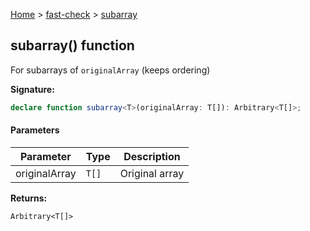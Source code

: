 [Home](/) &gt; [fast-check](../fast-check.md) &gt; [subarray](subarray_1.md)

## subarray() function

For subarrays of `originalArray` (keeps ordering)

<b>Signature:</b>

```typescript
declare function subarray<T>(originalArray: T[]): Arbitrary<T[]>;
```

#### Parameters

|  Parameter | Type | Description |
|  --- | --- | --- |
|  originalArray | <code>T[]</code> | Original array |

<b>Returns:</b>

`Arbitrary<T[]>`

